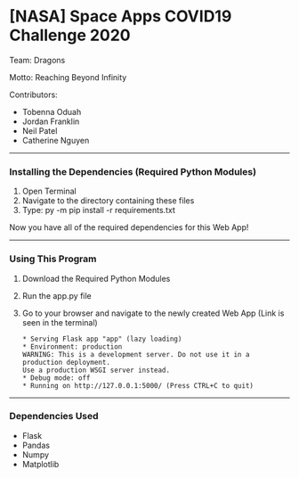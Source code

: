 # [NASA] Space Apps COVID19 Challenge 2020

Team: Dragons

Motto: Reaching Beyond Infinity

Contributors:
+ Tobenna Oduah
+ Jordan Franklin
+ Neil Patel
+ Catherine Nguyen

---
### Installing the Dependencies (Required Python Modules)
1. Open Terminal
2. Navigate to the directory containing these files
3. Type: py -m pip install -r requirements.txt 

Now you have all of the required dependencies for this Web App!

---
### Using This Program
1. Download the Required Python Modules
2. Run the app.py file
3. Go to your browser and navigate to the newly created Web App (Link is seen in the terminal)

    ```
    * Serving Flask app "app" (lazy loading)
    * Environment: production
    WARNING: This is a development server. Do not use it in a production deployment.
    Use a production WSGI server instead.
    * Debug mode: off
    * Running on http://127.0.0.1:5000/ (Press CTRL+C to quit)
    ```
---
### Dependencies Used
+ Flask
+ Pandas
+ Numpy
+ Matplotlib